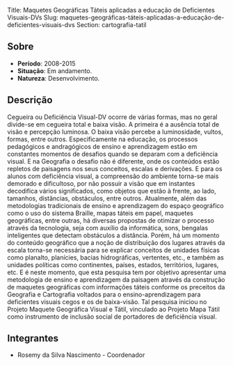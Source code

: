 Title: Maquetes Geográficas Táteis aplicadas a educação de Deficientes Visuais-DVs
Slug: maquetes-geográficas-táteis-aplicadas-a-educação-de-deficientes-visuais-dvs
Section: cartografia-tatil

## Sobre

- **Período**: 2008-2015
- **Situação**: Em andamento.
- **Natureza**: Desenvolvimento.

## Descrição

Cegueira ou Deficiência Visual-DV ocorre de várias formas, mas no geral
divide-se em cegueira total e baixa visão. A primeira é a ausência total de
visão e percepção luminosa. O baixa visão percebe a luminosidade, vultos,
formas, entre outros. Especificamente na educação, os processos pedagógicos e
andragógicos de ensino e aprendizagem estão em constantes momentos de desafios
quando se deparam com a deficiência visual. E na Geografia o desafio não é
diferente, onde os conteúdos estão repletos de paisagens nos seus conceitos,
escalas e derivações. E para os alunos com deficiência visual, a compreensão do
ambiente torna-se mais demorado e dificultoso, por não possuir a visão que em
instantes decodifica vários significados, como objetos que estão à frente, ao
lado, tamanhos, distâncias, obstáculos, entre outros. Atualmente, além das
metodologias tradicionais de ensino e aprendizagem do espaço geográfico como o
uso do sistema Braille, mapas táteis em papel, maquetes geográficas, entre
outras, há diversas propostas de otimizar o processo através da tecnologia,
seja com auxílio da informática, sons, bengalas inteligentes que detectam
obstáculos a distância. Porém, há um momento do conteúdo geográfico que a noção
de distribuição dos lugares através da escala torna-se necessária para se
explicar conceitos de unidades físicas como planalto, planícies, bacias
hidrográficas, vertentes, etc., e também as unidades políticas como
continentes, países, estados, territórios, lugares, etc. E é neste momento, que
esta pesquisa tem por objetivo apresentar uma metodologia de ensino e
aprendizagem da paisagem através da construção de maquetes geográficas com
informações táteis conforme os preceitos da Geografia e Cartografia voltados
para o ensino-aprendizagem para deficientes visuais cegos e os de baixa-visão.
Tal pesquisa iniciou no Projeto Maquete Geográfica Visual e Tátil, vinculado ao
Projeto Mapa Tátil como instrumento de inclusão social de portadores de
deficiência visual.

## Integrantes

- Rosemy da Silva Nascimento - Coordenador
